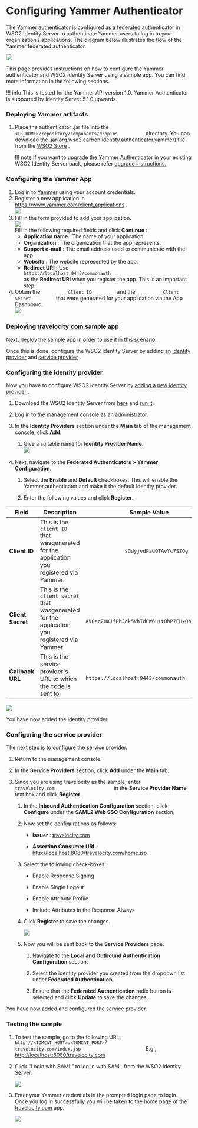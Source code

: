 # Configuring Yammer Authenticator

The Yammer authenticator is configured as a federated authenticator in
WSO2 Identity Server to authenticate Yammer users to log in to your
organization’s applications. The diagram below illustrates the flow of
the Yammer federated authenticator.

![](../assets/img/48290727/76746158.png) 

This page provides instructions on how to configure the Yammer
authenticator and WSO2 Identity Server using a sample app. You can find
more information in the following sections.

!!! info 
    This is tested for the Yammer API version 1.0. Yammer Authenticator is
    supported by Identity Server 5.1.0 upwards.

### Deploying Yammer artifacts

1.  Place the authenticator .jar file into the
    `            <IS_HOME>/repository/components/dropins           `
    directory. You can download the
    .jar(org.wso2.carbon.identity.authenticator.yammer) file from the
    [WSO2
    Store](https://store.wso2.com/store/assets/isconnector/details/0e1f0ba7-c4dc-4826-afa7-ba3adef00e7b)
    .

    !!! note
        If you want to upgrade the Yammer Authenticator in your existing
        WSO2 Identity Server pack, please refer [upgrade
        instructions.](../../develop/upgrading-an-authenticator)
    

### Configuring the Yammer App

1.  Log in to [Yammer](https://www.yammer.com/wso2.com/?show_login=true)
    using your account credentials.
2.  Register a new application in
    <https://www.yammer.com/client_applications> .  
    ![](../assets/img/48290733/48220784.png) 
3.  Fill in the form provided to add your application.  
    ![](../assets/img/48290733/48220783.png)   
    Fill in the following required fields and click **Continue** :
    -   **Application name** : The name of your application
    -   **Organization** : The organization that the app represents.
    -   **Support e-mail** : The email address used to communicate with
        the app.
    -   **Website** : The website represented by the app.
    -   **Redirect URI** : Use
        `                                          https://localhost:9443/commonauth                                       `
        as the **Redirect URI** when you register the app. This is an
        important step.
4.  Obtain the `           Client ID          ` and the
    `           Client Secret          ` that were generated for your
    application via the App Dashboard.  
    ![](../assets/img/48290733/76747751.png)   
      

### Deploying [travelocity.com](http://travelocity.com) sample app

Next, [deploy the sample app](../../develop/deploying-the-sample-app) in order to
use it in this scenario.

Once this is done, configure the WSO2 Identity Server by adding an
[identity
provider](../../learn/adding-and-configuring-an-identity-provider)
and [service
provider](../../learn/adding-and-configuring-a-service-provider)
.

### Configuring the identity provider

Now you have to configure WSO2 Identity Server by [adding a new identity
provider](../../learn/adding-and-configuring-an-identity-provider)
.

1.  Download the WSO2 Identity Server from
    [here](http://wso2.com/products/identity-server/) and [run
    it](../../setup/running-the-product).
2.  Log in to the [management
    console](../../setup/getting-started-with-the-management-console)
    as an administrator.
3.  In the **Identity Providers** section under the **Main** tab of the
    management console, click **Add**.
    1.  Give a suitable name for **Identity Provider Name**.  
        ![](../assets/img/48290733/76747696.png) 
4.  Next, navigate to the **Federated Authenticators \> Yammer
    Configuration**.

    1.  Select the **Enable** and **Default** checkboxes. This will
        enable the Yammer authenticator and make it the default Identity
        provider.

    2.  Enter the following values and click **Register**.

| Field             | Description                                                                                                             | Sample Value                                                                                                               |
|-------------------|-------------------------------------------------------------------------------------------------------------------------|----------------------------------------------------------------------------------------------------------------------------|
| **Client ID**     | This is the `              client ID             ` that wasgenerated for the application you registered via Yammer.     | `              sGdyjvdPadOTAvYc7SZOg             `                                                                         |
| **Client Secret** | This is the `              client secret             ` that wasgenerated for the application you registered via Yammer. | `              AV0acZHX1fPhJdk5VhTdCW6utt0hP7FHxOb72Gznqo             `                                                    |
| **Callback URL**  | This is the service provider's URL to which the code is sent to.                                                        | `                                             https://localhost:9443/commonauth                                          ` |

![](../assets/img/48290733/76747701.png) 

You have now added the identity provider.

### Configuring the service provider

The next step is to configure the service provider.

1.  Return to the management console.

2.  In the **Service Providers** section, click **Add** under the
    **Main** tab.

3.  Since you are using travelocity as the sample, enter
    `                         travelocity.com                       `
    in the **Service Provider Name** text box and click **Register**.

    1.  In the **Inbound Authentication Configuration** section, click
        **Configure** under the **SAML2 Web SSO Configuration** section.

    2.  Now set the configurations as follows:

        -   **Issuer** : [travelocity.com](http://travelocity.com)

        -   **Assertion Consumer URL** :
            <http://localhost:8080/travelocity.com/home.jsp>

    3.  Select the following check-boxes:

        -   Enable Response Signing

        -   Enable Single Logout

        -   Enable Attribute Profile

        -   Include Attributes in the Response Always

    4.  Click **Register** to save the changes.

        ![](../assets/img/48290733/103332432.png)

    5.  Now you will be sent back to the **Service Providers** page.

        1.  Navigate to the **Local and Outbound Authentication
            Configuration** section.

        2.  Select the identity provider you created from the dropdown
            list under **Federated Authentication**.

        3.  Ensure that the **Federated Authentication** radio button is
            selected and click **Update** to save the changes.

You have now added and configured the service provider.

### Testing the sample

1.  To test the sample, go to the following URL:
    `             http://<TOMCAT_HOST>:<TOMCAT_PORT>/                           travelocity.com/index.jsp                         `
    E.g., <http://localhost:8080/travelocity.com>

2.  Click “Login with SAML” to log in with SAML from the WSO2 Identity
    Server.

    ![](../assets/img/48290733/76747730.png)  

3.  Enter your Yammer credentials in the prompted login page to login.
    Once you log in successfully you will be taken to the home page of
    the [travelocity.com](http://travelocity.com) app.

    ![](../assets/img/48290733/76747748.png) 